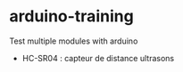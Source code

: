 # arduino-training
Test multiple modules with arduino

* HC-SR04 : capteur de distance ultrasons




